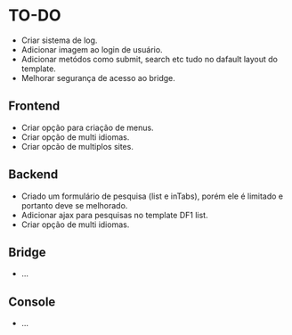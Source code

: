 TO-DO
=====

- Criar sistema de log.
- Adicionar imagem ao login de usuário.
- Adicionar metódos como submit, search etc tudo no dafault layout do template.
- Melhorar segurança de acesso ao bridge.


Frontend
--------

- Criar opção para criação de menus.
- Criar opção de multi idiomas.
- Criar opcão de multiplos sites.


Backend
-------

- Criado um formulário de pesquisa (list e inTabs), porém ele é limitado e portanto deve se melhorado.
- Adicionar ajax para pesquisas no template DF1 list.
- Criar opção de multi idiomas.


Bridge
------

- ...


Console
-------

- ...

